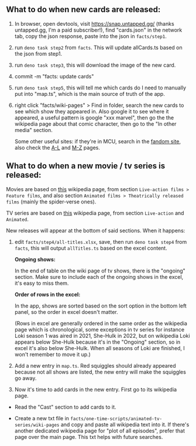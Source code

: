 ## What to do when new cards are released:

1. In browser, open devtools, visit https://snap.untapped.gg/ (thanks untapped.gg, I'm a paid subscriber!), find "cards.json" in the network tab, copy the json response, paste into the json in `facts/step1`.

1. run `deno task step2` from `facts`. This will update allCards.ts based on the json from step1.

1. run `deno task step3`, this will download the image of the new card.

1. commit -m "facts: update cards"

1. run `deno task step5`, this will tell me which cards do I need to manually put into "map.ts", which is the main source of truth of the app.

1. right click "facts/wiki-pages" > Find in folder, search the new cards to see which show they appeared in. Also google it to see where it appeared, a useful pattern is google "xxx marvel", then go the the wikipedia page about that comic character, then go to the "In other media" section.

   Some other useful sites: if they're in MCU, search in the [fandom site](https://marvelcinematicuniverse.fandom.com), also check the [A-L](https://en.wikipedia.org/wiki/Characters_of_the_Marvel_Cinematic_Universe:_A%E2%80%93L) and [M-Z](https://en.wikipedia.org/wiki/Characters_of_the_Marvel_Cinematic_Universe:_M%E2%80%93Z) pages.

## What to do when a new movie / tv series is released:

Movies are based on [this](https://en.wikipedia.org/wiki/List_of_films_based_on_Marvel_Comics_publications) wikipedia page, from section `Live-action films > Feature films`, and also section `Animated films > Theatrically released films` (mainly the spider-verse ones).

TV series are based on [this](https://en.wikipedia.org/wiki/List_of_television_series_based_on_Marvel_Comics_publications) wikipedia page, from section `Live-action` and `Animated`.

New releases will appear at the bottom of said sections. When it happens:

1. edit `facts/step4/all-titles.xlsx`, save, then run `deno task step4` from `facts`, this will output `allTitles.ts` based on the excel content.

   **Ongoing shows:**

   In the end of table on the wiki page of tv shows, there is the "ongoing" section. Make sure to include each of the ongoing shows in the excel, it's easy to miss them.

   **Order of rows in the excel:**

   In the app, shows are sorted based on the sort option in the bottom left panel, so the order in excel doesn't matter.

   (Rows in excel are generally ordered in the same order as the wikipedia page which is chronological, some exceptions in tv series for instance Loki season 1 was aired in 2021, She-Hulk in 2022, but on wikipedia Loki appears below She-Hulk because it's in the "Ongoing" section, so in excel it's also below She-Hulk. When all seasons of Loki are finished, I won't remember to move it up.)

1. Add a new entry in `map.ts`. Red squiggles should already appeared because not all shows are listed, the new entry will make the squiggles go away.

1. Now it's time to add cards in the new entry. First go to its wikipedia page.

- Read the "Cast" section to add cards to it.

- Create a new txt file in `facts/one-time-scripts/animated-tv-series/wiki-pages` and copy and paste all wikipedia text into it. If there's another dedicated wikipedia page for "plot of all episodes", prefer that page over the main page. This txt helps with future searches.
